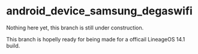 android_device_samsung_degaswifi
================================

Nothing here yet, this branch is still under construction.

This branch is hopelly ready for being made for a officail LineageOS 14.1 build.
